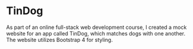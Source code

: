 # TinDog
As part of an online full-stack web development course, I created a mock website for an app called TinDog, which matches dogs with one another. The website utilizes Bootstrap 4 for styling. 
